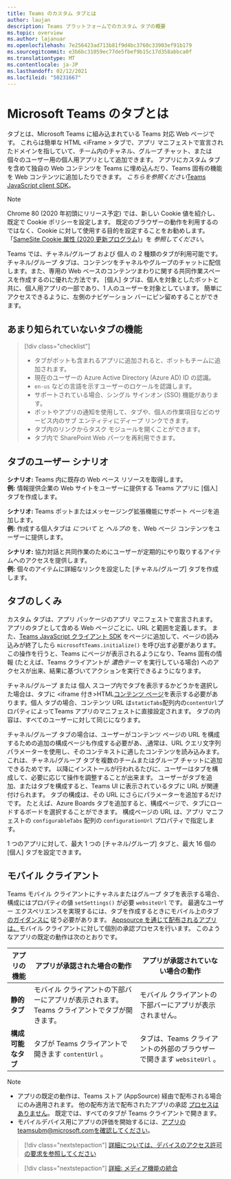 ```yaml
---
title: Teams のカスタム タブとは
author: laujan
description: Teams プラットフォームでのカスタム タブの概要
ms.topic: overview
ms.author: lajanuar
ms.openlocfilehash: 7e256423ad713b81f9d4bc3760c33903ef91b179
ms.sourcegitcommit: e3b6bc31059ec77de5fbef9b15c17d358abbca0f
ms.translationtype: MT
ms.contentlocale: ja-JP
ms.lasthandoff: 02/12/2021
ms.locfileid: "50231667"
---
```

# <a name="what-are-microsoft-teams-tabs"></a>Microsoft Teams のタブとは

タブとは、Microsoft Teams に組み込まれている Teams 対応 Web ページです。 これらは簡単な HTML <iFrame \> タブで、アプリ マニフェストで宣言されたドメインを指していて、チーム内のチャネル、グループ チャット、または個々のユーザー用の個人用アプリとして追加できます。 アプリにカスタム タブを含めて独自の Web コンテンツを Teams に埋め込んだり、Teams 固有の機能を Web コンテンツに追加したりできます。 *こちらを参照ください*[Teams JavaScript client SDK](/javascript/api/overview/msteams-client)。

> [!NOTE]
> Chrome 80 (2020 年初頭にリリース予定) では、新しい Cookie 値を紹介し、既定で Cookie ポリシーを設定します。 既定のブラウザーの動作を利用するのではなく、Cookie に対して使用する目的を設定することをお勧めします。 「[SameSite Cookie 属性 (2020 更新プログラム)](../resources/samesite-cookie-update.md)」を *参照してください*。

Teams では、チャネル/グループ および 個人 の 2 種類のタブが利用可能です。 チャネル/グループ タブは、コンテンツをチャネルやグループのチャットに配信します。また、専用の Web ベースのコンテンツまわりに関する共同作業スペースを作成するのに優れた方法です。 [個人] タブは、個人を対象としたボットと共に、個人用アプリの一部であり、1 人のユーザーを対象としています。 簡単にアクセスできるように、左側のナビゲーション バーにピン留めすることができます。

## <a name="lesser-known-tab-features"></a>あまり知られていないタブの機能

> [!div class="checklist"]
>
> * タブがボットも含まれるアプリに追加されると、ボットもチームに追加されます。
> * 現在のユーザーの Azure Active Directory (Azure AD) ID の認識。
> * `en-us` などの言語を示すユーザーのロケールを認識します。 
> * サポートされている場合、シングル サインオン (SSO) 機能があります。
> * ボットやアプリの通知を使用して、タブや、個人の作業項目などのサービス内のサブ エンティティにディープ リンクできます。
> * タブ内のリンクからタスク モジュールを開くことができます。
> * タブ内で SharePoint Web パーツを再利用できます。

## <a name="tabs-user-scenarios"></a>タブのユーザー シナリオ

**シナリオ:** Teams 内に既存の Web ベース リソースを取得します。 \
**例:** 情報提供企業の Web サイトをユーザーに提供する Teams アプリに [個人] タブを作成します。

**シナリオ:** Teams ボットまたはメッセージング拡張機能にサポート ページを追加します。 \
**例:** 作成する個人タブは *について* と *ヘルプの* を、Web ページ コンテンツをユーザーに提供します。

**シナリオ:** 協力対話と共同作業のためにユーザーが定期的にやり取りするアイテムへのアクセスを提供します。 \
**例:** 個々のアイテムに詳細なリンクを設定した [チャネル/グループ] タブを作成します。

## <a name="how-do-tabs-work"></a>タブのしくみ

カスタム タブは、アプリ パッケージのアプリ マニフェストで宣言されます。 アプリのタブとして含める Web ページごとに、URL と範囲を定義します。 また、[Teams JavaScript クライアント SDK](/javascript/api/overview/msteams-client) をページに追加して、ページの読み込みが終了したら `microsoftTeams.initialize()` を呼び出す必要があります。 この操作を行うと、Teams にページが表示されるようになり、Teams 固有の情報 (たとえば、Teams クライアントが *濃色テーマ* を実行している場合) へのアクセスが出来、結果に基づいてアクションを実行できるようになります。

チャネル/グループ または 個人 スコープ内でタブを表示するかどうかを選択した場合は、タブに <iframe 付き\>HTML[コンテンツ ページ](~/tabs/how-to/create-tab-pages/content-page.md)を表示する必要があります。個人 タブの場合、コンテンツ URL は`staticTabs`配列内の`contentUrl`プロパティによってTeams アプリのマニフェストに直接設定されます。 タブの内容は、すべてのユーザーに対して同じになります。

チャネル/グループ タブの場合は、ユーザーがコンテンツ ページの URL を構成するための追加の構成ページも作成する必要があ、,通常は、URL クエリ文字列パラメーターを使用し、そのコンテキストに適したコンテンツを読み込みます。 これは、チャネル/グループ タブを複数のチームまたはグループ チャットに追加できるためです。 以降にインストールが行われるたびに、ユーザーはタブを構成して、必要に応じて操作を調整することが出来ます。 ユーザーがタブを追加、またはタブを構成すると、Teams UI に表示されているタブに URL が関連付けられます。 タブの構成は、その URL にさらにパラメーターを追加するだけです。 たとえば、Azure Boards タブを追加すると、構成ページで、タブにロードするボードを選択することができます。 構成ページの URL は、アプリ マニフェストの `configurableTabs` 配列の `configurationUrl` プロパティで指定します。

1 つのアプリに対して、最大 1 つの [チャネル/グループ] タブと、最大 16 個の [個人] タブを設定できます。

## <a name="mobile-clients"></a>モバイル クライアント

Teams モバイル クライアントにチャネルまたはグループ タブを表示する場合、構成にはプロパティの値 `setSettings()` が必要 `websiteUrl` です。 最適なユーザー エクスペリエンスを実現するには、タブを作成するときにモバイル上のタブ [のガイダンスに](~/tabs/design/tabs-mobile.md) 従う必要があります。 [Appsource を通じて配布されるアプリは、](~/concepts/deploy-and-publish/appsource/publish.md)モバイル クライアントに対して個別の承認プロセスを行います。 このようなアプリの既定の動作は次のとおりです。

| **アプリの機能** | **アプリが承認された場合の動作** | **アプリが承認されていない場合の動作** |
| --- | --- | --- |
| **静的タブ** | モバイル クライアントの下部バーにアプリが表示されます。 Teams クライアントでタブが開きます。 | モバイル クライアントの下部バーにアプリが表示されません。 |
| **構成可能なタブ** | タブが Teams クライアントで開きます `contentUrl` 。 | タブは、Teams クライアントの外部のブラウザーで開きます `websiteUrl` 。 |


>[!NOTE]
>
>- アプリの既定の動作は、Teams ストア (AppSource) 経由で配布される場合にのみ適用されます。 他の配布方法で配布されたアプリの承認 [プロセスはありません](~/concepts/deploy-and-publish/overview.md)。 既定では、すべてのタブが Teams クライアントで開きます。
>- モバイルデバイス用にアプリの評価を開始するには、アプリのteamsubm@microsoft.comを確認してください。

> [!div class="nextstepaction"]
> [詳細については、デバイスのアクセス許可の要求を参照してください](../concepts/device-capabilities/native-device-permissions.md)

> [!div class="nextstepaction"]
> [詳細: メディア機能の統合](../concepts/device-capabilities/mobile-camera-image-permissions.md)

